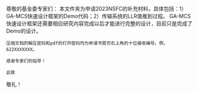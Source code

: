 尊敬的基金委专家们：
    本文件夹为申请2023NSFC的补充材料，具体包括：1）GA-MCS快速设计框架的Demo代码；2）传输系统的LLR值推到过程。
    GA-MCS快速设计框架还需要相应研究内容完成以后才能进行完整的设计，目前只是完成了Demo的设计。

    压缩文档的解压密码和pdf的打开密码均为申请书首页右上角的十位接收编号。例，622XXXXXXX。

    感谢专家们的指导！
     
    此致
 敬礼！
